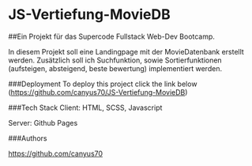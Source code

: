 # JS-Vertiefung-MovieDB

##Ein  Projekt für das Supercode Fullstack Web-Dev Bootcamp.

In diesem Projekt soll eine Landingpage mit der MovieDatenbank erstellt werden. Zusätzlich soll ich Suchfunktion, sowie Sortierfunktionen (aufsteigen, absteigend, beste bewertung) implementiert werden.




###Deployment
To deploy this project click the link below
(https://github.com/canyus70/JS-Vertiefung-MovieDB)


###Tech Stack
Client: HTML, SCSS, Javascript

Server: Github Pages

###Authors

https://github.com/canyus70

